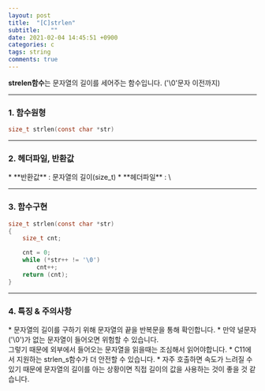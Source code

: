 ```yaml
---
layout: post
title:  "[C]strlen"
subtitle:   ""
date: 2021-02-04 14:45:51 +0900
categories: c
tags: string
comments: true
---
```


**strelen함수**는 문자열의 길이를 세어주는 함수입니다. ('\0'문자 이전까지)

* * *
<h3>1. 함수원형</h3>

```c
size_t strlen(const char *str)
```

* * *
<h3>2. 헤더파일, 반환값</h3>
* **반환값** : 문자열의 길이(size_t)
* **헤더파일** : \<string.h\>

* * *
<h3>3. 함수구현</h3>

```c
size_t strlen(const char *str)
{
    size_t cnt;

    cnt = 0;
    while (*str++ != '\0')
        cnt++;
    return (cnt);
}
```

* * *
<h3>4. 특징 & 주의사항</h3>
* 문자열의 길이를 구하기 위해 문자열의 끝을 반복문을 통해 확인합니다.
* 만약 널문자('\0')가 없는 문자열이 들어오면 위험할 수 있습니다.<br />그렇기 때문에 외부에서 들어오는 문자열을 읽을때는 조심해서 읽어야합니다.
* C11에서 지원하는 strlen_s함수가 더 안전할 수 있습니다.
* 자주 호출하면 속도가 느려질 수 있기 때문에 문자열의 길이를 아는 상황이면 직접 길이의 값을 사용하는 것이 좋을 것 같습니다.